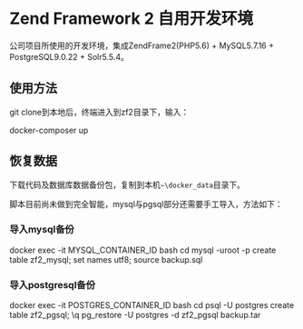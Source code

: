 # Zend Framework 2 自用开发环境

公司项目所使用的开发环境，集成ZendFrame2(PHP5.6) + MySQL5.7.16 + PostgreSQL9.0.22 + Solr5.5.4。

## 使用方法

git clone到本地后，终端进入到zf2目录下，输入：

  docker-composer up

## 恢复数据

下载代码及数据库数据备份包，复制到本机`~\docker_data`目录下。

脚本目前尚未做到完全智能，mysql与pgsql部分还需要手工导入，方法如下：

### 导入mysql备份

  docker exec -it MYSQL_CONTAINER_ID bash
  cd
  mysql -uroot -p
  create table zf2_mysql;
  set names utf8;
  source backup.sql
  
### 导入postgresql备份

  docker exec -it POSTGRES_CONTAINER_ID bash
  cd
  psql -U postgres
  create table zf2_pgsql;
  \q
  pg_restore -U postgres -d zf2_pgsql backup.tar
  

